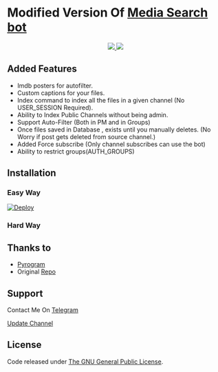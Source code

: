 # Modified Version Of [Media Search bot](https://github.com/Nesmaldq/MT-Media-Search)

</a>
</p>
<p align="center">
  <a href="https://github.com/Nesmaldq/MT-Media-Search/stargazers">
    <img src="https://img.shields.io/github/stars/MRK-YT/MT-Media-Search-bot?style=social">

  </a>
  
  <a href="https://github.com/Nesmaldq/MT-Media-Search/fork">
    <img src="https://img.shields.io/github/forks/MRK-YT/MT-Media-Search-bot?label=Fork&style=social">

  </a>  
</p>

  

## Added Features
* Imdb posters for autofilter.
* Custom captions for your files.
* Index command to index all the files in a given channel (No USER_SESSION Required).
* Ability to Index Public Channels without being admin.
* Support Auto-Filter (Both in PM and in Groups)
* Once files saved in Database , exists until you manually deletes. (No Worry if post gets deleted from source channel.)
* Added Force subscribe (Only channel subscribes can use the bot)
* Ability to restrict groups(AUTH_GROUPS)

## Installation

### Easy Way
[![Deploy](https://www.herokucdn.com/deploy/button.svg)](https://heroku.com/deploy?template=https://github.com/Nesmaldq/MT-Media-Search)
### Hard Way


## Thanks to 
* [Pyrogram](https://github.com/pyrogram/pyrogram)
* Original [Repo](https://github.com/Nesmaldq/MT-Media-Search)


## Support
Contact Me On [Telegram](https://t.me/TELE_MOVIES2021)

[Update Channel](https://t.me/TELE_MOVIES2021)

## License
Code released under [The GNU General Public License](LICENSE).

